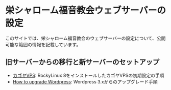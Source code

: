 # 栄シャローム福音教会ウェブサーバーの設定

このサイトでは、栄シャローム福音教会のウェブサーバーの設定について、公開可能な範囲の情報を記載しています。

## 旧サーバーからの移行と新サーバーのセットアップ

- [カゴヤVPS](setup-kagoya.md): RockyLinux 8をインストールしたカゴヤVPSの初期設定の手順
- [How to upgrade Wordpress](upgrade-wp.md): Wordpress 3.xからのアップグレード手順
